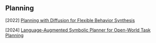 ## Planning

[2022] [Planning with Diffusion for Flexible Behavior Synthesis](https://arxiv.org/abs/2205.09991)

[2024] [Language-Augmented Symbolic Planner for Open-World Task Planning](https://arxiv.org/abs/2407.09792)